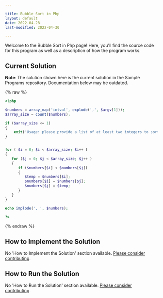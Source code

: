 ```yaml
---

title: Bubble Sort in Php
layout: default
date: 2022-04-28
last-modified: 2022-04-30

---
```


Welcome to the Bubble Sort in Php page! Here, you'll find the source code for this program as well as a description of how the program works.

## Current Solution

**Note**: The solution shown here is the current solution in the Sample Programs repository. Documentation below may be outdated.

{% raw %}

```php
<?php

$numbers = array_map('intval', explode(',', $argv[1]));
$array_size = count($numbers);

if ($array_size <= 1)
{
    exit('Usage: please provide a list of at least two integers to sort in the format "1, 2, 3, 4, 5"');
}


for ( $i = 0; $i < $array_size; $i++ )
{
   for ($j = 0; $j < $array_size; $j++ )
   {
      if ($numbers[$i] < $numbers[$j])
      {
         $temp = $numbers[$i];
         $numbers[$i] = $numbers[$j];
         $numbers[$j] = $temp;
      }
   }
}

echo implode(', ', $numbers);

?>
```

{% endraw %}

## How to Implement the Solution

No 'How to Implement the Solution' section available. [Please consider contributing](https://github.com/TheRenegadeCoder/sample-programs-website).

## How to Run the Solution

No 'How to Run the Solution' section available. [Please consider contributing](https://github.com/TheRenegadeCoder/sample-programs-website).